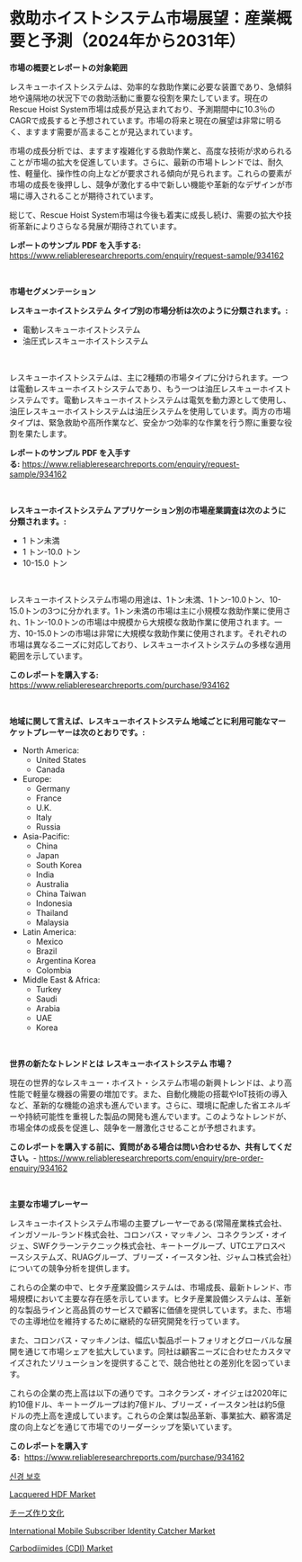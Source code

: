 <p><h1>救助ホイストシステム市場展望：産業概要と予測（2024年から2031年）</h1></p><p><strong>市場の概要とレポートの対象範囲</strong></p>
<p><p>レスキューホイストシステムは、効率的な救助作業に必要な装置であり、急傾斜地や遠隔地の状況下での救助活動に重要な役割を果たしています。現在のRescue Hoist System市場は成長が見込まれており、予測期間中に10.3％のCAGRで成長すると予想されています。市場の将来と現在の展望は非常に明るく、ますます需要が高まることが見込まれています。</p><p>市場の成長分析では、ますます複雑化する救助作業と、高度な技術が求められることが市場の拡大を促進しています。さらに、最新の市場トレンドでは、耐久性、軽量化、操作性の向上などが要求される傾向が見られます。これらの要素が市場の成長を後押しし、競争が激化する中で新しい機能や革新的なデザインが市場に導入されることが期待されています。</p><p>総じて、Rescue Hoist System市場は今後も着実に成長し続け、需要の拡大や技術革新によりさらなる発展が期待されています。</p></p>
<p><strong>レポートのサンプル PDF を入手する:</strong> <a href="https://www.reliableresearchreports.com/enquiry/request-sample/934162">https://www.reliableresearchreports.com/enquiry/request-sample/934162</a></p>
<p>&nbsp;</p>
<p><strong>市場セグメンテーション</strong></p>
<p><strong>レスキューホイストシステム タイプ別の市場分析は次のように分類されます。:</strong></p>
<p><ul><li>電動レスキューホイストシステム</li><li>油圧式レスキューホイストシステム</li></ul></p>
<p>&nbsp;</p>
<p><p>レスキューホイストシステムは、主に2種類の市場タイプに分けられます。一つは電動レスキューホイストシステムであり、もう一つは油圧レスキューホイストシステムです。電動レスキューホイストシステムは電気を動力源として使用し、油圧レスキューホイストシステムは油圧システムを使用しています。両方の市場タイプは、緊急救助や高所作業など、安全かつ効率的な作業を行う際に重要な役割を果たします。</p></p>
<p><strong>レポートのサンプル PDF を入手する:</strong>&nbsp;<a href="https://www.reliableresearchreports.com/enquiry/request-sample/934162">https://www.reliableresearchreports.com/enquiry/request-sample/934162</a></p>
<p>&nbsp;</p>
<p><strong> レスキューホイストシステム アプリケーション別の市場産業調査は次のように分類されます。:</strong></p>
<p><ul><li>1 トン未満</li><li>1 トン-10.0 トン</li><li>10-15.0 トン</li></ul></p>
<p>&nbsp;</p>
<p><p>レスキューホイストシステム市場の用途は、1トン未満、1トン-10.0トン、10-15.0トンの3つに分かれます。1トン未満の市場は主に小規模な救助作業に使用され、1トン-10.0トンの市場は中規模から大規模な救助作業に使用されます。一方、10-15.0トンの市場は非常に大規模な救助作業に使用されます。それぞれの市場は異なるニーズに対応しており、レスキューホイストシステムの多様な適用範囲を示しています。</p></p>
<p><strong>このレポートを購入する:</strong>&nbsp; <a href="https://www.reliableresearchreports.com/purchase/934162">https://www.reliableresearchreports.com/purchase/934162</a></p>
<p>&nbsp;</p>
<p><strong>地域に関して言えば、レスキューホイストシステム 地域ごとに利用可能なマーケットプレーヤーは次のとおりです。:</strong></p>
<p><ul>
    <li>
        North America:
        <ul>
            <li>United States</li>
            <li>Canada</li>
        </ul>
    </li>
    <li>
        Europe:
        <ul>
            <li>Germany</li>
            <li>France</li>
            <li>U.K.</li>
            <li>Italy</li>
            <li>Russia</li>
        </ul>
    </li>
    <li>
        Asia-Pacific:
        <ul>
            <li>China</li>
            <li>Japan</li>
            <li>South Korea</li>
            <li>India</li>
            <li>Australia</li>
            <li>China Taiwan</li>
            <li>Indonesia</li>
            <li>Thailand</li>
            <li>Malaysia</li>
        </ul>
    </li>
    <li>
        Latin America:
        <ul>
            <li>Mexico</li>
            <li>Brazil</li>
            <li>Argentina Korea</li>
            <li>Colombia</li>
        </ul>
    </li>
    <li>
        Middle East & Africa:
        <ul>
            <li>Turkey</li>
            <li>Saudi</li>
            <li>Arabia</li>
            <li>UAE</li>
            <li>Korea</li>
        </ul>
    </li>
    </ul></p>
<p>&nbsp;</p>
<p><strong>世界の新たなトレンドとは レスキューホイストシステム 市場？</strong></p>
<p><p>現在の世界的なレスキュー・ホイスト・システム市場の新興トレンドは、より高性能で軽量な機器の需要の増加です。また、自動化機能の搭載やIoT技術の導入など、革新的な機能の追求も進んでいます。さらに、環境に配慮した省エネルギーや持続可能性を重視した製品の開発も進んでいます。このようなトレンドが、市場全体の成長を促進し、競争を一層激化させることが予想されます。</p></p>
<p><strong>このレポートを購入する前に、質問がある場合は問い合わせるか、共有してください。</strong>- <a href="https://www.reliableresearchreports.com/enquiry/pre-order-enquiry/934162">https://www.reliableresearchreports.com/enquiry/pre-order-enquiry/934162</a></p>
<p>&nbsp;</p>
<p><strong>主要な市場プレーヤー</strong></p>
<p><p>レスキューホイストシステム市場の主要プレーヤーである(常陽産業株式会社、インガソール-ランド株式会社、コロンバス・マッキノン、コネクランズ・オイジェ、SWFクラーンテクニック株式会社、キートーグループ、UTCエアロスペースシステムズ、RUAGグループ、ブリーズ・イースタン社、ジャムコ株式会社）についての競争分析を提供します。 </p><p>これらの企業の中で、ヒタチ産業設備システムは、市場成長、最新トレンド、市場規模において主要な存在感を示しています。ヒタチ産業設備システムは、革新的な製品ラインと高品質のサービスで顧客に価値を提供しています。また、市場での主導地位を維持するために継続的な研究開発を行っています。</p><p>また、コロンバス・マッキノンは、幅広い製品ポートフォリオとグローバルな展開を通じて市場シェアを拡大しています。同社は顧客ニーズに合わせたカスタマイズされたソリューションを提供することで、競合他社との差別化を図っています。</p><p>これらの企業の売上高は以下の通りです。コネクランズ・オイジェは2020年に約10億ドル、キートーグループは約7億ドル、ブリーズ・イースタン社は約5億ドルの売上高を達成しています。これらの企業は製品革新、事業拡大、顧客満足度の向上などを通じて市場でのリーダーシップを築いています。</p></p>
<p><strong>このレポートを購入する:</strong>&nbsp;&nbsp;<a href="https://www.reliableresearchreports.com/purchase/934162">https://www.reliableresearchreports.com/purchase/934162</a></p>
<p><p><a href="https://medium.com/@bentleemidoriestelle7o/%EC%8B%A0%EA%B2%BD%EB%B3%B4%ED%98%B8-%EC%8B%9C%EC%9E%A5-%EB%B6%84%EC%84%9D-cagr-%EC%8B%9C%EC%9E%A5-%EC%84%B8%EB%B6%84%ED%99%94-%EB%B0%8F-%EA%B8%80%EB%A1%9C%EB%B2%8C-%EC%82%B0%EC%97%85-%EA%B0%9C%EC%9A%94-6e4645717810">신경 보호</a></p><p><a href="https://shimmer-gardenia-37a.notion.site/Lacquered-HDF-Market-Challenges-Opportunities-and-Growth-Drivers-and-Major-Market-Players-forecas-e847d5aaa9914955b289ef934ac8c9ac">Lacquered HDF Market</a></p><p><a href="https://medium.com/@caleyost2023/2024%E5%B9%B4%E3%81%8B%E3%82%892031%E5%B9%B4%E3%81%BE%E3%81%A7%E3%81%AE%E6%9C%9F%E9%96%93%E3%81%AB%E4%BA%88%E6%B8%AC%E3%81%95%E3%82%8C%E3%82%8B%E3%83%81%E3%83%BC%E3%82%BA%E8%A3%BD%E9%80%A0%E6%96%87%E5%8C%96%E5%B8%82%E5%A0%B4%E5%88%86%E6%9E%90%E3%81%A8%E8%A6%8F%E6%A8%A1%E4%BA%88%E6%B8%AC-a64549272458">チーズ作り文化</a></p><p><a href="https://view.publitas.com/reportprime-1/international-mobile-subscriber-identity-catcher-market-size-growing-and-forecasted-for-period-from-2024-2031-and-provides-complete-market-analysis-of-this-market/">International Mobile Subscriber Identity Catcher Market</a></p><p><a href="https://github.com/jsmusil/Market-Research-Report-List-2/blob/main/carbodiimides-cdi-market.md">Carbodiimides (CDI) Market</a></p></p>